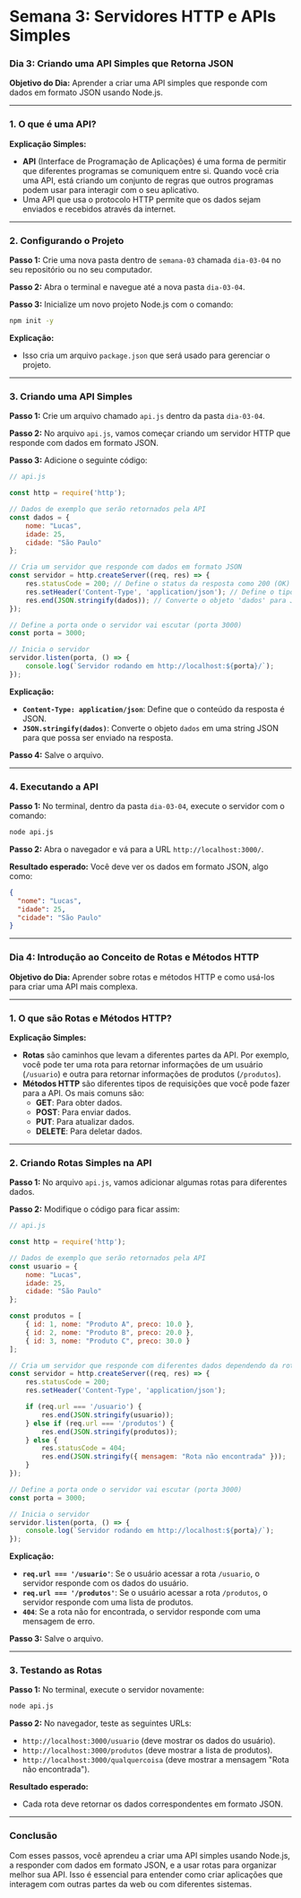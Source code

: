 # **Semana 3: Servidores HTTP e APIs Simples**

### **Dia 3: Criando uma API Simples que Retorna JSON**

**Objetivo do Dia:** Aprender a criar uma API simples que responde com dados em formato JSON usando Node.js.

---

### 1. **O que é uma API?**

**Explicação Simples:**
- **API** (Interface de Programação de Aplicações) é uma forma de permitir que diferentes programas se comuniquem entre si. Quando você cria uma API, está criando um conjunto de regras que outros programas podem usar para interagir com o seu aplicativo.
- Uma API que usa o protocolo HTTP permite que os dados sejam enviados e recebidos através da internet.

---

### 2. **Configurando o Projeto**

**Passo 1:** Crie uma nova pasta dentro de `semana-03` chamada `dia-03-04` no seu repositório ou no seu computador.

**Passo 2:** Abra o terminal e navegue até a nova pasta `dia-03-04`.

**Passo 3:** Inicialize um novo projeto Node.js com o comando:
```bash
npm init -y
```

**Explicação:**
- Isso cria um arquivo `package.json` que será usado para gerenciar o projeto.

---

### 3. **Criando uma API Simples**

**Passo 1:** Crie um arquivo chamado `api.js` dentro da pasta `dia-03-04`.

**Passo 2:** No arquivo `api.js`, vamos começar criando um servidor HTTP que responde com dados em formato JSON.

**Passo 3:** Adicione o seguinte código:
```javascript
// api.js

const http = require('http');

// Dados de exemplo que serão retornados pela API
const dados = {
    nome: "Lucas",
    idade: 25,
    cidade: "São Paulo"
};

// Cria um servidor que responde com dados em formato JSON
const servidor = http.createServer((req, res) => {
    res.statusCode = 200; // Define o status da resposta como 200 (OK)
    res.setHeader('Content-Type', 'application/json'); // Define o tipo de conteúdo como JSON
    res.end(JSON.stringify(dados)); // Converte o objeto 'dados' para JSON e envia como resposta
});

// Define a porta onde o servidor vai escutar (porta 3000)
const porta = 3000;

// Inicia o servidor
servidor.listen(porta, () => {
    console.log(`Servidor rodando em http://localhost:${porta}/`);
});
```

**Explicação:**
- **`Content-Type: application/json`**: Define que o conteúdo da resposta é JSON.
- **`JSON.stringify(dados)`**: Converte o objeto `dados` em uma string JSON para que possa ser enviado na resposta.

**Passo 4:** Salve o arquivo.

---

### 4. **Executando a API**

**Passo 1:** No terminal, dentro da pasta `dia-03-04`, execute o servidor com o comando:
```bash
node api.js
```

**Passo 2:** Abra o navegador e vá para a URL `http://localhost:3000/`.

**Resultado esperado:**
Você deve ver os dados em formato JSON, algo como:
```json
{
  "nome": "Lucas",
  "idade": 25,
  "cidade": "São Paulo"
}
```

---

### **Dia 4: Introdução ao Conceito de Rotas e Métodos HTTP**

**Objetivo do Dia:** Aprender sobre rotas e métodos HTTP e como usá-los para criar uma API mais complexa.

---

### 1. **O que são Rotas e Métodos HTTP?**

**Explicação Simples:**
- **Rotas** são caminhos que levam a diferentes partes da API. Por exemplo, você pode ter uma rota para retornar informações de um usuário (`/usuario`) e outra para retornar informações de produtos (`/produtos`).
- **Métodos HTTP** são diferentes tipos de requisições que você pode fazer para a API. Os mais comuns são:
  - **GET**: Para obter dados.
  - **POST**: Para enviar dados.
  - **PUT**: Para atualizar dados.
  - **DELETE**: Para deletar dados.

---

### 2. **Criando Rotas Simples na API**

**Passo 1:** No arquivo `api.js`, vamos adicionar algumas rotas para diferentes dados.

**Passo 2:** Modifique o código para ficar assim:
```javascript
// api.js

const http = require('http');

// Dados de exemplo que serão retornados pela API
const usuario = {
    nome: "Lucas",
    idade: 25,
    cidade: "São Paulo"
};

const produtos = [
    { id: 1, nome: "Produto A", preco: 10.0 },
    { id: 2, nome: "Produto B", preco: 20.0 },
    { id: 3, nome: "Produto C", preco: 30.0 }
];

// Cria um servidor que responde com diferentes dados dependendo da rota
const servidor = http.createServer((req, res) => {
    res.statusCode = 200;
    res.setHeader('Content-Type', 'application/json');

    if (req.url === '/usuario') {
        res.end(JSON.stringify(usuario));
    } else if (req.url === '/produtos') {
        res.end(JSON.stringify(produtos));
    } else {
        res.statusCode = 404;
        res.end(JSON.stringify({ mensagem: "Rota não encontrada" }));
    }
});

// Define a porta onde o servidor vai escutar (porta 3000)
const porta = 3000;

// Inicia o servidor
servidor.listen(porta, () => {
    console.log(`Servidor rodando em http://localhost:${porta}/`);
});
```

**Explicação:**
- **`req.url === '/usuario'`**: Se o usuário acessar a rota `/usuario`, o servidor responde com os dados do usuário.
- **`req.url === '/produtos'`**: Se o usuário acessar a rota `/produtos`, o servidor responde com uma lista de produtos.
- **`404`**: Se a rota não for encontrada, o servidor responde com uma mensagem de erro.

**Passo 3:** Salve o arquivo.

---

### 3. **Testando as Rotas**

**Passo 1:** No terminal, execute o servidor novamente:
```bash
node api.js
```

**Passo 2:** No navegador, teste as seguintes URLs:
- `http://localhost:3000/usuario` (deve mostrar os dados do usuário).
- `http://localhost:3000/produtos` (deve mostrar a lista de produtos).
- `http://localhost:3000/qualquercoisa` (deve mostrar a mensagem "Rota não encontrada").

**Resultado esperado:**
- Cada rota deve retornar os dados correspondentes em formato JSON.

---

### **Conclusão**

Com esses passos, você aprendeu a criar uma API simples usando Node.js, a responder com dados em formato JSON, e a usar rotas para organizar melhor sua API. Isso é essencial para entender como criar aplicações que interagem com outras partes da web ou com diferentes sistemas.
<!--stackedit_data:
eyJoaXN0b3J5IjpbOTY0OTM0ODk5XX0=
-->